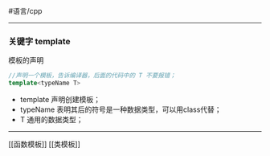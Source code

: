 #语言/cpp 
***
### 关键字 template
模板的声明
```cpp
//声明一个模板，告诉编译器，后面的代码中的 T 不要报错；
template<typeName T>  
```
- template     声明创建模板；
- typeName  表明其后的符号是一种数据类型，可以用class代替；
- T                 通用的数据类型；
***
[[函数模板]]
[[类模板]]
